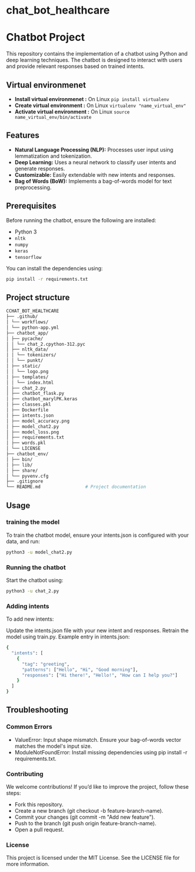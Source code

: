 # chat_bot_healthcare

# Chatbot Project

This repository contains the implementation of a chatbot using Python and deep learning techniques. The chatbot is designed to interact with users and provide relevant responses based on trained intents.
## Virtual environmenet 
- **Install virtual environmenet :**
  On Linux
  `pip install virtualenv`
- **Create virtual environment :**
  On Linux
  `virtualenv "name_virtual_env"`
- **Activate virtual environment :**
  On Linux
  `source name_virtual_env/bin/activate`
## Features

- **Natural Language Processing (NLP):** Processes user input using lemmatization and tokenization.
- **Deep Learning:** Uses a neural network to classify user intents and generate responses.
- **Customizable:** Easily extendable with new intents and responses.
- **Bag of Words (BoW):** Implements a bag-of-words model for text preprocessing.

## Prerequisites

Before running the chatbot, ensure the following are installed:

- Python 3
- `nltk`
- `numpy`
- `keras`
- `tensorflow`

You can install the dependencies using:

```bash
pip install -r requirements.txt
```
## Project structure 

```bash
CCHAT_BOT_HEALTHCARE
├── .github/
│ └── workflows/
│ └── python-app.yml
├── chatbot_app/
│ ├── pycache/
│ │ └── chat_2.cpython-312.pyc
│ ├── nltk_data/
│ │ └── tokenizers/
│ │ └── punkt/
│ ├── static/
│ │ └── logo.png
│ ├── templates/
│ │ └── index.html
│ ├── chat_2.py
│ ├── chatbot_flask.py
│ ├── chatbot_marylPK.keras
│ ├── classes.pkl
│ ├── Dockerfile
│ ├── intents.json
│ ├── model_accuracy.png
│ ├── model_chat2.py
│ ├── model_loss.png
│ ├── requirements.txt
│ ├── words.pkl
│ └── LICENSE
├── chatbot_env/
│ ├── bin/
│ ├── lib/
│ ├── share/
│ └── pyvenv.cfg
├── .gitignore
└── README.md                 # Project documentation                 

```
## Usage 
### training the model 
To train the chatbot model, ensure your intents.json is configured with your data, and run:
```bash
python3 -u model_chat2.py
```
### Running the chatbot
Start the chatbot using:
```bash 
python3 -u chat_2.py
```
### Adding intents
To add new intents:

Update the intents.json file with your new intent and responses.
Retrain the model using train.py.
Example entry in intents.json:
```bash
{
  "intents": [
    {
      "tag": "greeting",
      "patterns": ["Hello", "Hi", "Good morning"],
      "responses": ["Hi there!", "Hello!", "How can I help you?"]
    }
  ]
}
```
## Troubleshooting
### Common Errors
- ValueError: Input shape mismatch. Ensure your bag-of-words vector matches the model's input size.
- ModuleNotFoundError: Install missing dependencies using pip install -r requirements.txt.

### Contributing
We welcome contributions! If you’d like to improve the project, follow these steps:

- Fork this repository.
- Create a new branch (git checkout -b feature-branch-name).
- Commit your changes (git commit -m "Add new feature").
- Push to the branch (git push origin feature-branch-name).
- Open a pull request.

### License
This project is licensed under the MIT License. See the LICENSE file for more information.
